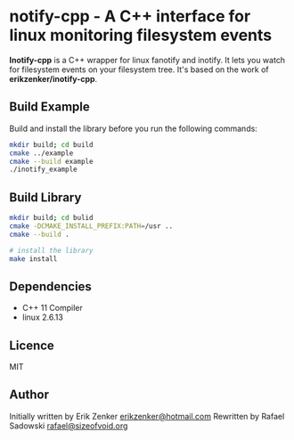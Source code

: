 # notify-cpp - A C++ interface for linux monitoring filesystem events

__Inotify-cpp__ is a C++ wrapper for linux fanotify and inotify. It lets you watch for
filesystem events on your filesystem tree. It's based on the work of __erikzenker/inotify-cpp__.

## Build Example ##
Build and install the library before you run the following commands:
```bash
mkdir build; cd build
cmake ../example
cmake --build example
./inotify_example
```

## Build Library ##
```bash
mkdir build; cd bulid
cmake -DCMAKE_INSTALL_PREFIX:PATH=/usr ..
cmake --build .

# install the library
make install
```

## Dependencies ##
 + C++ 11 Compiler
 + linux 2.6.13

## Licence
MIT

## Author ##
Initially written by Erik Zenker <erikzenker@hotmail.com>
Rewritten by Rafael Sadowski <rafael@sizeofvoid.org>

